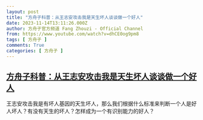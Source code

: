 ```yaml
---
layout: post
title: "方舟子科普：从王志安攻击我是天生坏人谈谈做一个好人"
date: 2023-11-14T13:11:26.000Z
author: 方舟子官方频道 Fang Zhouzi - Official Channel
from: https://www.youtube.com/watch?v=dhCE0og9pm8
tags: [ 方舟子 ]
comments: True
categories: [ 方舟子 ]
---
```

<!--1699967486000-->
[方舟子科普：从王志安攻击我是天生坏人谈谈做一个好人](https://www.youtube.com/watch?v=dhCE0og9pm8)
------

<div>
王志安攻击我是有坏人基因的天生坏人，那么我们根据什么标准来判断一个人是好人坏人？有没有天生的坏人？怎样成为一个有识别能力的好人？
</div>
